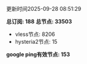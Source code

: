 更新时间2025-09-28 08:51:29

**总订阅: 188**
**总节点: 33503**
- vless节点: 8206
- hysteria2节点: 15

**google ping有效节点: 153**
